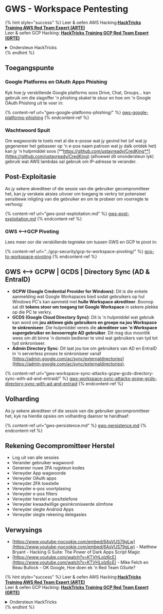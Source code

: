# GWS - Workspace Pentesting

{% hint style="success" %}
Leer & oefen AWS Hacking:<img src="../../.gitbook/assets/image (1).png" alt="" data-size="line">[**HackTricks Training AWS Red Team Expert (ARTE)**](https://training.hacktricks.xyz/courses/arte)<img src="../../.gitbook/assets/image (1).png" alt="" data-size="line">\
Leer & oefen GCP Hacking: <img src="../../.gitbook/assets/image (2).png" alt="" data-size="line">[**HackTricks Training GCP Red Team Expert (GRTE)**<img src="../../.gitbook/assets/image (2).png" alt="" data-size="line">](https://training.hacktricks.xyz/courses/grte)

<details>

<summary>Ondersteun HackTricks</summary>

* Kyk na die [**subskripsie planne**](https://github.com/sponsors/carlospolop)!
* **Sluit aan by die** 💬 [**Discord groep**](https://discord.gg/hRep4RUj7f) of die [**telegram groep**](https://t.me/peass) of **volg** ons op **Twitter** 🐦 [**@hacktricks\_live**](https://twitter.com/hacktricks\_live)**.**
* **Deel hacking truuks deur PRs in te dien na die** [**HackTricks**](https://github.com/carlospolop/hacktricks) en [**HackTricks Cloud**](https://github.com/carlospolop/hacktricks-cloud) github repos.

</details>
{% endhint %}

## Toegangspunte

### Google Platforms en OAuth Apps Phishing

Kyk hoe jy verskillende Google platforms soos Drive, Chat, Groups... kan gebruik om die slagoffer 'n phishing skakel te stuur en hoe om 'n Google OAuth Phishing uit te voer in:

{% content-ref url="gws-google-platforms-phishing/" %}
[gws-google-platforms-phishing](gws-google-platforms-phishing/)
{% endcontent-ref %}

### Wachtwoord Spuit

Om wagwoorde te toets met al die e-posse wat jy gevind het (of wat jy gegenereer het gebaseer op 'n e-pos naam patroon wat jy dalk ontdek het) kan jy 'n hulpmiddel soos [**https://github.com/ustayready/CredKing**](https://github.com/ustayready/CredKing) (alhoewel dit onondersteun lyk) gebruik wat AWS lambdas sal gebruik om IP-adresse te verander.

## Post-Exploitasie

As jy sekere akrediteer of die sessie van die gebruiker gecompromitteer het, kan jy verskeie aksies uitvoer om toegang te verkry tot potensieel sensitiewe inligting van die gebruiker en om te probeer om voorregte te verhoog:

{% content-ref url="gws-post-exploitation.md" %}
[gws-post-exploitation.md](gws-post-exploitation.md)
{% endcontent-ref %}

### GWS <-->GCP Pivoting

Lees meer oor die verskillende tegnieke om tussen GWS en GCP te pivot in:

{% content-ref url="../gcp-security/gcp-to-workspace-pivoting/" %}
[gcp-to-workspace-pivoting](../gcp-security/gcp-to-workspace-pivoting/)
{% endcontent-ref %}

## GWS <--> GCPW | GCDS | Directory Sync (AD & EntraID)

* **GCPW (Google Credential Provider for Windows)**: Dit is die enkele aanmelding wat Google Workspaces bied sodat gebruikers op hul Windows PC's kan aanmeld met **hulle Workspace akrediteer**. Boonop sal dit **tokens stoor om toegang tot Google Workspace** in sekere plekke op die PC te verkry.
* **GCDS (Google Cloud Directory Sync)**: Dit is 'n hulpmiddel wat gebruik kan word om **jou aktiewe gids gebruikers en groepe na jou Workspace te sinkroniseer**. Die hulpmiddel vereis die **akrediteer van 'n Workspace supergebruiker en bevoorregte AD gebruiker**. Dit mag dus moontlik wees om dit binne 'n domein bediener te vind wat gebruikers van tyd tot tyd sinkroniseer.
* **Admin Directory Sync**: Dit laat jou toe om gebruikers van AD en EntraID in 'n serverless proses te sinkroniseer vanaf [https://admin.google.com/ac/sync/externaldirectories](https://admin.google.com/ac/sync/externaldirectories).

{% content-ref url="gws-workspace-sync-attacks-gcpw-gcds-directory-sync-with-ad-and-entraid/" %}
[gws-workspace-sync-attacks-gcpw-gcds-directory-sync-with-ad-and-entraid](gws-workspace-sync-attacks-gcpw-gcds-directory-sync-with-ad-and-entraid/)
{% endcontent-ref %}

## Volharding

As jy sekere akrediteer of die sessie van die gebruiker gecompromitteer het, kyk na hierdie opsies om volharding daaroor te handhaaf:

{% content-ref url="gws-persistence.md" %}
[gws-persistence.md](gws-persistence.md)
{% endcontent-ref %}

## Rekening Gecompromitteer Herstel

* Log uit van alle sessies
* Verander gebruiker wagwoord
* Genereer nuwe 2FA rugsteun kodes
* Verwyder App wagwoorde
* Verwyder OAuth apps
* Verwyder 2FA toestelle
* Verwyder e-pos voortplasing
* Verwyder e-pos filters
* Verwyder herstel e-pos/telefone
* Verwyder kwaadwillige gesinkroniseerde slimfone
* Verwyder slegte Android Apps
* Verwyder slegte rekening delegasies

## Verwysings

* [https://www.youtube-nocookie.com/embed/6AsVUS79gLw](https://www.youtube-nocookie.com/embed/6AsVUS79gLw) - Matthew Bryant - Hacking G Suite: The Power of Dark Apps Script Magic
* [https://www.youtube.com/watch?v=KTVHLolz6cE](https://www.youtube.com/watch?v=KTVHLolz6cE) - Mike Felch en Beau Bullock - OK Google, Hoe doen ek 'n Red Team GSuite?

{% hint style="success" %}
Leer & oefen AWS Hacking:<img src="../../.gitbook/assets/image (1).png" alt="" data-size="line">[**HackTricks Training AWS Red Team Expert (ARTE)**](https://training.hacktricks.xyz/courses/arte)<img src="../../.gitbook/assets/image (1).png" alt="" data-size="line">\
Leer & oefen GCP Hacking: <img src="../../.gitbook/assets/image (2).png" alt="" data-size="line">[**HackTricks Training GCP Red Team Expert (GRTE)**<img src="../../.gitbook/assets/image (2).png" alt="" data-size="line">](https://training.hacktricks.xyz/courses/grte)

<details>

<summary>Ondersteun HackTricks</summary>

* Kyk na die [**subskripsie planne**](https://github.com/sponsors/carlospolop)!
* **Sluit aan by die** 💬 [**Discord groep**](https://discord.gg/hRep4RUj7f) of die [**telegram groep**](https://t.me/peass) of **volg** ons op **Twitter** 🐦 [**@hacktricks\_live**](https://twitter.com/hacktricks\_live)**.**
* **Deel hacking truuks deur PRs in te dien na die** [**HackTricks**](https://github.com/carlospolop/hacktricks) en [**HackTricks Cloud**](https://github.com/carlospolop/hacktricks-cloud) github repos.

</details>
{% endhint %}
